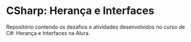 # CSharp: Herança e Interfaces
Repositório contendo os desafios e atividades desenvolvidos no curso de C#: Herança e Interfaces na Alura.
